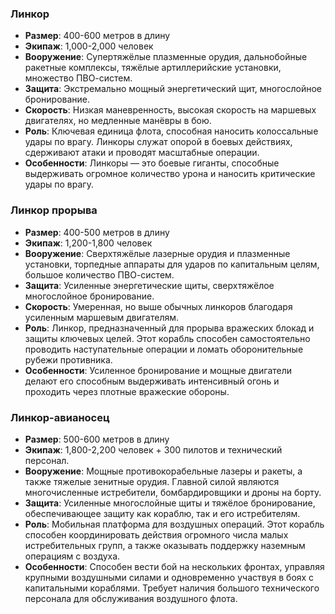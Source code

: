 ### **Линкор**

- **Размер**: 400-600 метров в длину
- **Экипаж**: 1,000-2,000 человек
- **Вооружение**: Супертяжёлые плазменные орудия, дальнобойные ракетные комплексы, тяжёлые артиллерийские установки, множество ПВО-систем.
- **Защита**: Экстремально мощный энергетический щит, многослойное бронирование.
- **Скорость**: Низкая маневренность, высокая скорость на маршевых двигателях, но медленные манёвры в бою.
- **Роль**: Ключевая единица флота, способная наносить колоссальные удары по врагу. Линкоры служат опорой в боевых действиях, сдерживают атаки и проводят масштабные операции.
- **Особенности**: Линкоры — это боевые гиганты, способные выдерживать огромное количество урона и наносить критические удары по врагу.

### **Линкор прорыва**

- **Размер**: 400-500 метров в длину
- **Экипаж**: 1,200-1,800 человек
- **Вооружение**: Сверхтяжёлые лазерные орудия и плазменные установки, торпедные аппараты для ударов по капитальным целям, большое количество ПВО-систем.
- **Защита**: Усиленные энергетические щиты, сверхтяжёлое многослойное бронирование.
- **Скорость**: Умеренная, но выше обычных линкоров благодаря усиленным маршевым двигателям.
- **Роль**: Линкор, предназначенный для прорыва вражеских блокад и защиты ключевых целей. Этот корабль способен самостоятельно проводить наступательные операции и ломать оборонительные рубежи противника.
- **Особенности**: Усиленное бронирование и мощные двигатели делают его способным выдерживать интенсивный огонь и проходить через плотные вражеские обороны.

### **Линкор-авианосец**

- **Размер**: 500-600 метров в длину
- **Экипаж**: 1,800-2,200 человек + 300 пилотов и технический персонал.
- **Вооружение**: Мощные противокорабельные лазеры и ракеты, а также тяжелые зенитные орудия. Главной силой являются многочисленные истребители, бомбардировщики и дроны на борту.
- **Защита**: Усиленные многослойные щиты и тяжёлое бронирование, обеспечивающее защиту как кораблю, так и его истребителям.
- **Роль**: Мобильная платформа для воздушных операций. Этот корабль способен координировать действия огромного числа малых истребительных групп, а также оказывать поддержку наземным операциям с воздуха.
- **Особенности**: Способен вести бой на нескольких фронтах, управляя крупными воздушными силами и одновременно участвуя в боях с капитальными кораблями. Требует наличия большого технического персонала для обслуживания воздушного флота.